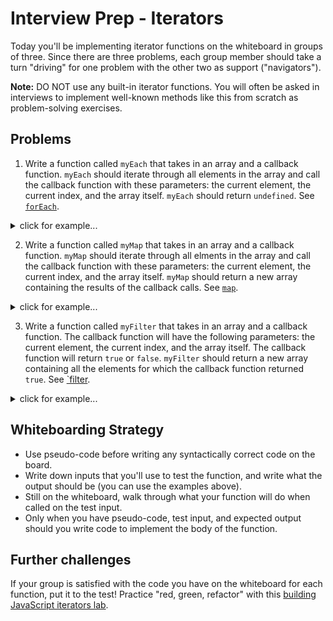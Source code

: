 # Interview Prep - Iterators

Today you'll be implementing iterator functions on the whiteboard in groups of three. Since there are three problems, each group member should take a turn "driving" for one problem with the other two as support ("navigators").

**Note:** DO NOT use any built-in iterator functions. You will often be asked in interviews to implement well-known methods like this from scratch as problem-solving exercises.

## Problems

1. Write a function called `myEach` that takes in an array and a callback function. `myEach` should iterate through all elements in the array and call the callback function with these parameters: the current element, the current index, and the array itself. `myEach` should return `undefined`.  See [`forEach`](https://developer.mozilla.org/en-US/docs/Web/JavaScript/Reference/Global_Objects/Array/forEach).

  <details><summary>click for example...</summary>
  Example Inputs:
  ```js
  var words = ['apple', 'banana', 'cherry'];
  var logAsList = function(element, index, arr){
    console.log(index + '. ' + element);
  }
  ```

  Example Use:
  ```js
  myEach(words, logAsList);
  // console.logs:
    // 1. apple
    // 2. banana
    // 3. cherry
  ```
  </details>

2. Write a function called `myMap` that takes in an array and a callback function. `myMap` should iterate through all elments in the array and call the callback function with these parameters: the current element, the current index, and the array itself. `myMap` should return a new array containing the results of the callback calls. See [`map`](https://developer.mozilla.org/en-US/docs/Web/JavaScript/Reference/Global_Objects/Array/map).

  <details><summary>click for example...</summary>
  Example Inputs:
  ```js
  var numbers = [1, 4, 9];
  var timesTwo = function(element, index, arr){
    return element*2;
  }
  ```

  Example Use:
  ```js
  var result = myMap(numbers, timesTwo);
  // result is [2, 8, 18]; numbers is still [1, 4, 9]
  ```
  </details>

3. Write a function called `myFilter` that takes in an array and a callback function. The callback function will have the following parameters: the current element, the current index, and the array itself. The callback function will return `true` or `false`. `myFilter` should return a new array containing all the elements for which the callback function returned `true`. See [`filter](https://developer.mozilla.org/en-US/docs/Web/JavaScript/Reference/Global_Objects/Array/filter).

  <details><summary>click for example...</summary>
  Example Inputs:
  ```js
  var numbers = [1, 4, 9, 16];
  var isEven = function(element, index, arr){
    return element % 2 === 0;
  }
  ```

  Example Use:
  ```js
  var result = myFilter(numbers, isEven);
  // newArr is [4, 16]; numbers is still [1, 4, 9, 16]
  ```
  </details>

## Whiteboarding Strategy

* Use pseudo-code before writing any syntactically correct code on the board.
* Write down inputs that you'll use to test the function, and write what the output should be (you can use the examples above).
* Still on the whiteboard, walk through what your function will do when called on the test input.
* Only when you have pseudo-code, test input, and expected output should you write code to implement the body of the function.

## Further challenges

If your group is satisfied with the code you have on the whiteboard for each function, put it to the test! Practice "red, green, refactor" with this [building JavaScript iterators lab](https://github.com/SF-WDI-27-28/building_js_iterators_lab).
